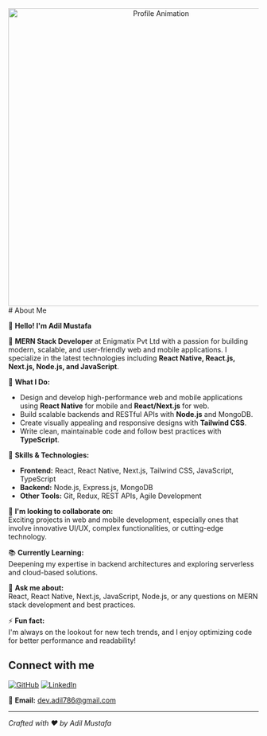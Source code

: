 <div style="text-align: center;">
  <img src="https://user-images.githubusercontent.com/74038190/219923809-b86dc415-a0c2-4a38-bc88-ad6cf06395a8.gif" alt="Profile Animation" width="599" height="599"/>
</div>
# About Me

👋 **Hello! I'm Adil Mustafa**

🚀 **MERN Stack Developer** at Enigmatix Pvt Ltd with a passion for building modern, scalable, and user-friendly web and mobile applications. I specialize in the latest technologies including **React Native, React.js, Next.js, Node.js, and JavaScript**.

💼 **What I Do:**
- Design and develop high-performance web and mobile applications using **React Native** for mobile and **React/Next.js** for web.
- Build scalable backends and RESTful APIs with **Node.js** and MongoDB.
- Create visually appealing and responsive designs with **Tailwind CSS**.
- Write clean, maintainable code and follow best practices with **TypeScript**.

🌱 **Skills & Technologies:**
- **Frontend:** React, React Native, Next.js, Tailwind CSS, JavaScript, TypeScript
- **Backend:** Node.js, Express.js, MongoDB
- **Other Tools:** Git, Redux, REST APIs, Agile Development

👯 **I'm looking to collaborate on:**  
Exciting projects in web and mobile development, especially ones that involve innovative UI/UX, complex functionalities, or cutting-edge technology.

📚 **Currently Learning:**  
Deepening my expertise in backend architectures and exploring serverless and cloud-based solutions.

💬 **Ask me about:**  
React, React Native, Next.js, JavaScript, Node.js, or any questions on MERN stack development and best practices.

⚡ **Fun fact:**  
I'm always on the lookout for new tech trends, and I enjoy optimizing code for better performance and readability!

## Connect with me

[![GitHub](https://img.shields.io/badge/GitHub-333333?style=for-the-badge&logo=github&logoColor=white)](https://github.com/Adil7767) 
[![LinkedIn](https://img.shields.io/badge/LinkedIn-0077B5?style=for-the-badge&logo=linkedin&logoColor=white)](https://www.linkedin.com/in/adilmustafa7767/)

📧 **Email:** [dev.adil786@gmail.com](mailto:dev.adil786@gmail.com)

---

*Crafted with ❤️ by Adil Mustafa*
